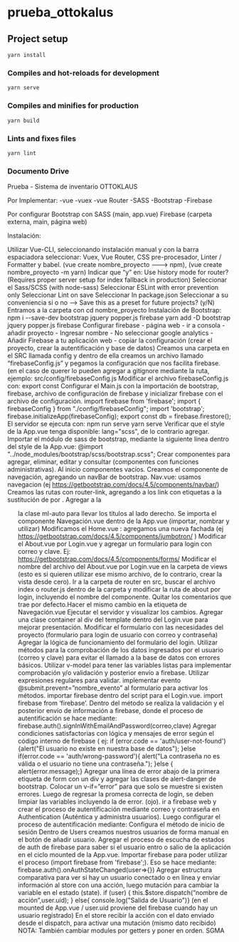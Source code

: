 # prueba_ottokalus

## Project setup
```
yarn install
```

### Compiles and hot-reloads for development
```
yarn serve
```

### Compiles and minifies for production
```
yarn build
```

### Lints and fixes files
```
yarn lint
```

### Documento Drive
Prueba - Sistema de inventario OTTOKLAUS

Por Implementar:
-vue
-vuex
-vue Router
-SASS 
-Bootstrap
-Firebase

Por configurar
Bootstrap con SASS (main, app.vue)
Firebase (carpeta externa, main, página web)

Instalación: 

Utilizar Vue-CLI, seleccionando instalación manual y con la barra espaciadora seleccionar: Vuex, Vue Router, CSS pre-procesador, Linter / Formatter y babel. (vue create nombre_proyecto  ---> npm), (vue create nombre_proyecto -m yarn)
Indicar que “y” en: Use history mode for router? (Requires proper server setup for index fallback in production)
Seleccionar el Sass/SCSS (with node-sass)
Seleccionar ESLint with error prevention only
Seleccionar  Lint on save
Seleccionar In package.json
Seleccionar a su conveniencia si o no -->  Save this as a preset for future projects? (y/N)
 Entramos a la carpeta con cd nombre_proyecto
Instalación de Bootstrap: 
npm i --save-dev bootstrap jquery popper.js firebase
yarn add -D bootstrap jquery popper.js firebase
Configurar firebase - página web - ir a consola - añadir proyecto - Ingresar nombre - No seleccionar google analytics - Añadir Firebase a tu aplicación web - copiar la configuración (crear el proyecto, crear la autentificación y base de datos)
Creamos una carpeta en el SRC llamada config y dentro de ella creamos un archivo llamado “firebaseConfig.js” y pegamos la configuración que nos facilita firebase. (en el caso de querer lo pueden agregar a gitignore mediante la ruta, ejemplo: src/config/firebaseConfig.js
Modificar el archivo firebaseConfig.js con: export const
Configurar el Main.js con la importación de bootstrap, firebase, archivo de configuración de firebase y inicializar firebase con el archivo de configuración. 
import firebase from 'firebase';
import { firebaseConfig } from "./config/firebaseConfig";
import 'bootstrap';
firebase.initializeApp(firebaseConfig);
export const db = firebase.firestore();
El servidor se ejecuta con:
npm run serve
yarn serve
Verificar que el style de la App.vue tenga disponible: lang="scss", de lo contrario agregar.
Importar el módulo de sass de bootstrap, mediante la siguiente línea dentro del style de la App.vue: 
@import "../node_modules/bootstrap/scss/bootstrap.scss";
Crear componentes para agregar, eliminar, editar y consultar (componentes con funciones administrativas). Al inicio componentes vacíos.
Creamos el componente de navegación, agregando un navBar de bootstrap. Nav.vue: usamos navegacion (ej https://getbootstrap.com/docs/4.5/components/navbar/)
Creamos las rutas con router-link, agregando a los link con etiquetas a la sustitución de <a> por <router-link>. Agregar a la <ul> la clase ml-auto para llevar los títulos al lado derecho.
Se importa el componente Navegación.vue dentro de la App.vue (importar, nombrar y utilizar)
Modificamos el Home.vue : agregamos una nueva fachada (ej https://getbootstrap.com/docs/4.5/components/jumbotron/ ) 
Modificar el About.vue por Login.vue y agregar un formulario para login con correo y clave. Ej: https://getbootstrap.com/docs/4.5/components/forms/
Modificar el nombre del archivo del About.vue por Login.vue en la carpeta de views (esto es si quieren utilizar ese mismo archivo, de lo contrario, crear la vista desde cero).
Ir a la carpeta de router en src, buscar el archivo index o router.js dentro de la carpeta y modificar la ruta de about por login, incluyendo el nombre del componente. Quitar los comentarios que trae por defecto.Hacer el mismo cambio en la etiqueta de Navegación.vue
Ejecutar el servidor y visualizar los cambios.
Agregar una clase container al div del template dentro del Login.vue para mejorar presentación.
Modificar el formulario con las necesidades del proyecto (formulario para login de usuario con correo y contraseña) 
Agregar la lógica de funcionamiento del formulario del login. Utilizar métodos para la comprobación de los datos ingresados por el usuario (correo y clave) para evitar el llamado a la base de datos con errores básicos. 
Utilizar v-model para tener las variables listas para implementar comprobación y/o validación y posterior envío a firebase. Utilizar expresiones regulares para validar. 
implementar evento @submit.prevent=”nombre_evento” al formulario para activar los métodos.
importar firebase dentro del script para el Login.vue. import firebase from ‘firebase’.
Dentro del método se realiza la validación y el posterior envío de información a firebase, donde el proceso de autentificación se hace mediante:
firebase.auth().signInWithEmailAndPassword(correo,clave)
Agregar condiciones satisfactorias con lógica y mensajes de error según el código interno de firebase ( ej: if (error.code == 'auth/user-not-found'){alert("El usuario no existe en nuestra base de datos"); }else if(error.code == 'auth/wrong-password'){ alert("La contraseña no es válida o el usuario no tiene una contraseña."); }else { alert(error.message);}
Agregar una línea de error abajo de la primera etiqueta de form con un div y agregar las clases de alert-danger de bootstrap. Colocar un v-if=”error” para que solo se muestre si existen errores.
Luego de regresar la promesa correcta de login, se deben limpiar las variables incluyendo la de error. (ojo).
ir a firebase web y crear el proceso de autentificación mediante correo y contraseña en Authentication (Auténtica y administra usuarios).
Luego configurar el proceso de autentificación mediante: Configura el método de inicio de sesión
Dentro de Users creamos nuestros usuarios de forma manual en el botón de añadir usuario.
Agregar el proceso de escucha de estados de auth de firebase para saber si el usuario entro o salio de la aplicación en el ciclo mounted de la App.vue. Importar firebase para poder utilizar el proceso (import firebase from 'firebase';). Eso se hace mediante:
firebase.auth().onAuthStateChanged(user=>{})
Agregar estructura comparativa para ver si hay un usuario conectado o en línea y enviar información al store con una acción, luego mutación para cambiar la variable en el estado (state).
      if (user) { this.$store.dispatch(“nombre de acción”,user.uid); } else{ console.log("Salida de Usuario")}     (en el mounted de App.vue  / user.uid proviene del firebase cuando hay un usuario registrado)
En el store recibir la acción con el dato enviado desde el dispatch, para activar una mutación (mismo dato recibido) NOTA: También cambiar modules por getters y poner en orden. SGMA

